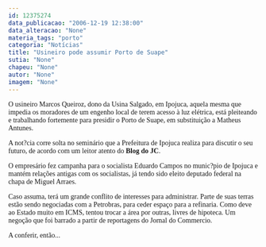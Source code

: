 ```yaml
---
id: 12375274
data_publicacao: "2006-12-19 12:38:00"
data_alteracao: "None"
materia_tags: "porto"
categoria: "Notícias"
title: "Usineiro pode assumir Porto de Suape"
sutia: "None"
chapeu: "None"
autor: "None"
imagem: "None"
---
```

<p><P><FONT face=Verdana>O usineiro Marcos Queiroz, dono da Usina Salgado, em Ipojuca,&nbsp;aquela mesma que impedia os moradores de um engenho local de terem acesso à luz elétrica, está pleiteando e trabalhando fortemente para presidir o Porto de Suape, em substituição a Matheus Antunes.</FONT></P></p>
<p><P><FONT face=Verdana>A not?cia corre solta no seminário que a Prefeitura de Ipojuca realiza para discutir o seu futuro, de acordo com um leitor atento do <STRONG>Blog do JC</STRONG>.</FONT></P></p>
<p><P><FONT face=Verdana>O empresário fez campanha para o socialista Eduardo Campos no munic?pio de Ipojuca e mantém relações antigas com os socialistas, já tendo sido eleito deputado federal na chapa de Miguel Arraes.</FONT></P></p>
<p><P><FONT face=Verdana>Caso assuma, terá um grande conflito de interesses para administrar. Parte de suas terras estão sendo negociadas com a Petrobras, para ceder espaço para a refinaria. Como deve ao Estado muito em ICMS, tentou trocar a área por outras, livres de hipoteca. Um negoção que foi barrado a partir de reportagens do Jornal do Commercio.</FONT></P></p>
<p><P><FONT face=Verdana>A conferir, então...</FONT></P> </p>

